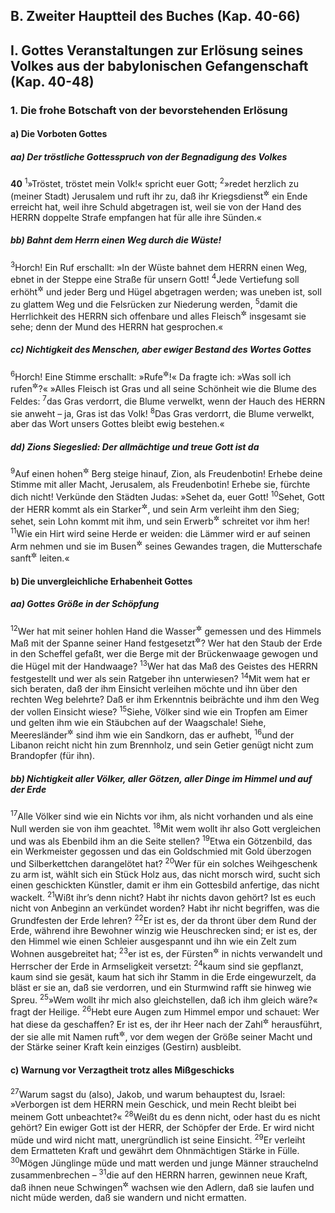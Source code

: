 ## B. Zweiter Hauptteil des Buches (Kap. 40-66)

## I. Gottes Veranstaltungen zur Erlösung seines Volkes aus der babylonischen Gefangenschaft (Kap. 40-48)

### 1. Die frohe Botschaft von der bevorstehenden Erlösung

#### a) Die Vorboten Gottes

##### aa) Der tröstliche Gottesspruch von der Begnadigung des Volkes

__40__
<sup>1</sup>»Tröstet, tröstet mein Volk!« spricht euer Gott;
<sup>2</sup>»redet herzlich zu (meiner Stadt) Jerusalem und ruft ihr zu, daß ihr Kriegsdienst<sup title="oder: Frondienst = ihre Leidenszeit">&#x2732;</sup> ein Ende erreicht hat, weil ihre Schuld abgetragen ist, weil sie von der Hand des HERRN doppelte Strafe empfangen hat für alle ihre Sünden.«

##### bb) Bahnt dem Herrn einen Weg durch die Wüste!

<sup>3</sup>Horch! Ein Ruf erschallt: »In der Wüste bahnet dem HERRN einen Weg, ebnet in der Steppe eine Straße für unsern Gott!
<sup>4</sup>Jede Vertiefung soll erhöht<sup title="oder: ausgefüllt">&#x2732;</sup> und jeder Berg und Hügel abgetragen werden; was uneben ist, soll zu glattem Weg und die Felsrücken zur Niederung werden,
<sup>5</sup>damit die Herrlichkeit des HERRN sich offenbare und alles Fleisch<sup title="= die ganze Menschheit">&#x2732;</sup> insgesamt sie sehe; denn der Mund des HERRN hat gesprochen.«

##### cc) Nichtigkeit des Menschen, aber ewiger Bestand des Wortes Gottes

<sup>6</sup>Horch! Eine Stimme erschallt: »Rufe<sup title="oder: predige">&#x2732;</sup>!« Da fragte ich: »Was soll ich rufen<sup title="oder: predigen">&#x2732;</sup>?« »Alles Fleisch ist Gras und all seine Schönheit wie die Blume des Feldes:
<sup>7</sup>das Gras verdorrt, die Blume verwelkt, wenn der Hauch des HERRN sie anweht – ja, Gras ist das Volk!
<sup>8</sup>Das Gras verdorrt, die Blume verwelkt, aber das Wort unsers Gottes bleibt ewig bestehen.«

##### dd) Zions Siegeslied: Der allmächtige und treue Gott ist da

<sup>9</sup>Auf einen hohen<sup title="oder: den höchsten">&#x2732;</sup> Berg steige hinauf, Zion, als Freudenbotin! Erhebe deine Stimme mit aller Macht, Jerusalem, als Freudenbotin! Erhebe sie, fürchte dich nicht! Verkünde den Städten Judas: »Sehet da, euer Gott!
<sup>10</sup>Sehet, Gott der HERR kommt als ein Starker<sup title="= mit gewaltiger Kraft">&#x2732;</sup>, und sein Arm verleiht ihm den Sieg; sehet, sein Lohn kommt mit ihm, und sein Erwerb<sup title="d.h. sein wiedererworbenes Volk">&#x2732;</sup> schreitet vor ihm her!
<sup>11</sup>Wie ein Hirt wird seine Herde er weiden: die Lämmer wird er auf seinen Arm nehmen und sie im Busen<sup title="= Bausch">&#x2732;</sup> seines Gewandes tragen, die Mutterschafe sanft<sup title="oder: sorgsam">&#x2732;</sup> leiten.«

#### b) Die unvergleichliche Erhabenheit Gottes

##### aa) Gottes Größe in der Schöpfung

<sup>12</sup>Wer hat mit seiner hohlen Hand die Wasser<sup title="= das Weltmeer">&#x2732;</sup> gemessen und des Himmels Maß mit der Spanne seiner Hand festgesetzt<sup title="oder: abgegrenzt">&#x2732;</sup>? Wer hat den Staub der Erde in den Scheffel gefaßt, wer die Berge mit der Brückenwaage gewogen und die Hügel mit der Handwaage?
<sup>13</sup>Wer hat das Maß des Geistes des HERRN festgestellt und wer als sein Ratgeber ihn unterwiesen?
<sup>14</sup>Mit wem hat er sich beraten, daß der ihm Einsicht verleihen möchte und ihn über den rechten Weg belehrte? Daß er ihm Erkenntnis beibrächte und ihm den Weg der vollen Einsicht wiese?
<sup>15</sup>Siehe, Völker sind wie ein Tropfen am Eimer und gelten ihm wie ein Stäubchen auf der Waagschale! Siehe, Meeresländer<sup title="oder: Inseln">&#x2732;</sup> sind ihm wie ein Sandkorn, das er aufhebt,
<sup>16</sup>und der Libanon reicht nicht hin zum Brennholz, und sein Getier genügt nicht zum Brandopfer (für ihn).

##### bb) Nichtigkeit aller Völker, aller Götzen, aller Dinge im Himmel und auf der Erde

<sup>17</sup>Alle Völker sind wie ein Nichts vor ihm, als nicht vorhanden und als eine Null werden sie von ihm geachtet.
<sup>18</sup>Mit wem wollt ihr also Gott vergleichen und was als Ebenbild ihm an die Seite stellen?
<sup>19</sup>Etwa ein Götzenbild, das ein Werkmeister gegossen und das ein Goldschmied mit Gold überzogen und Silberkettchen darangelötet hat?
<sup>20</sup>Wer für ein solches Weihgeschenk zu arm ist, wählt sich ein Stück Holz aus, das nicht morsch wird, sucht sich einen geschickten Künstler, damit er ihm ein Gottesbild anfertige, das nicht wackelt.
<sup>21</sup>Wißt ihr’s denn nicht? Habt ihr nichts davon gehört? Ist es euch nicht von Anbeginn an verkündet worden? Habt ihr nicht begriffen, was die Grundfesten der Erde lehren?
<sup>22</sup>Er ist es, der da thront über dem Rund der Erde, während ihre Bewohner winzig wie Heuschrecken sind; er ist es, der den Himmel wie einen Schleier ausgespannt und ihn wie ein Zelt zum Wohnen ausgebreitet hat;
<sup>23</sup>er ist es, der Fürsten<sup title="oder: Gewalthaber">&#x2732;</sup> in nichts verwandelt und Herrscher der Erde in Armseligkeit versetzt:
<sup>24</sup>kaum sind sie gepflanzt, kaum sind sie gesät, kaum hat sich ihr Stamm in die Erde eingewurzelt, da bläst er sie an, daß sie verdorren, und ein Sturmwind rafft sie hinweg wie Spreu.
<sup>25</sup>»Wem wollt ihr mich also gleichstellen, daß ich ihm gleich wäre?« fragt der Heilige.
<sup>26</sup>Hebt eure Augen zum Himmel empor und schauet: Wer hat diese da geschaffen? Er ist es, der ihr Heer nach der Zahl<sup title="oder: in voller Zahl">&#x2732;</sup> herausführt, der sie alle mit Namen ruft<sup title="oder: nennt">&#x2732;</sup>, vor dem wegen der Größe seiner Macht und der Stärke seiner Kraft kein einziges (Gestirn) ausbleibt.

#### c) Warnung vor Verzagtheit trotz alles Mißgeschicks

<sup>27</sup>Warum sagst du (also), Jakob, und warum behauptest du, Israel: »Verborgen ist dem HERRN mein Geschick, und mein Recht bleibt bei meinem Gott unbeachtet?«
<sup>28</sup>Weißt du es denn nicht, oder hast du es nicht gehört? Ein ewiger Gott ist der HERR, der Schöpfer der Erde. Er wird nicht müde und wird nicht matt, unergründlich ist seine Einsicht.
<sup>29</sup>Er verleiht dem Ermatteten Kraft und gewährt dem Ohnmächtigen Stärke in Fülle.
<sup>30</sup>Mögen Jünglinge müde und matt werden und junge Männer strauchelnd zusammenbrechen –
<sup>31</sup>die auf den HERRN harren, gewinnen neue Kraft, daß ihnen neue Schwingen<sup title="oder: Schwungfedern">&#x2732;</sup> wachsen wie den Adlern, daß sie laufen und nicht müde werden, daß sie wandern und nicht ermatten.